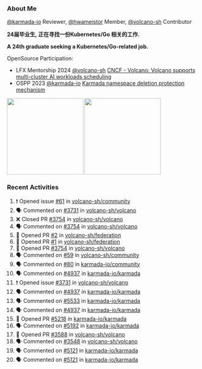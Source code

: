 ### About Me
[@karmada-io](https://github.com/karmada-io) Reviewer, [@hwameistor](https://github.com/hwameistor) Member, [@volcano-sh](https://github.com/volcano-sh) Contributor

**24届毕业生, 正在寻找一份Kubernetes/Go 相关的工作.**

**A 24th graduate seeking a Kubernetes/Go-related job.**

OpenSource Participation:
- LFX Mentorship 2024 [@volcano-sh](https://github.com/volcano-sh) [CNCF - Volcano: Volcano supports multi-cluster AI workloads scheduling](https://mentorship.lfx.linuxfoundation.org/project/132a4971-6969-4ca6-a695-783ece3ac768)
- OSPP 2023 [@karmada-io](https://github.com/karmada-io) [Karmada namespace deletion protection mechanism](https://summer-ospp.ac.cn/2023/org/prodetail/235c40372?lang=en&list=pro)

<div style="display: flex; gap: 3px;">
  <img height="200px" src="https://github-readme-stats.vercel.app/api?username=Vacant2333&show_icons=true&theme=flag-india&count_private=true&hide_rank=true&include_all_commits=true">
  <img height="200px" src="https://github-readme-stats.vercel.app/api/top-langs/?username=Vacant2333&layout=donut">
</div>

### Recent Activities
<!--START_SECTION:activity-->
1. ❗ Opened issue [#61](https://github.com/volcano-sh/community/issues/61) in [volcano-sh/community](https://github.com/volcano-sh/community)
2. 🗣 Commented on [#3731](https://github.com/volcano-sh/volcano/issues/3731#issuecomment-2381426176) in [volcano-sh/volcano](https://github.com/volcano-sh/volcano)
3. ❌ Closed PR [#3754](https://github.com/volcano-sh/volcano/pull/3754) in [volcano-sh/volcano](https://github.com/volcano-sh/volcano)
4. 🗣 Commented on [#3754](https://github.com/volcano-sh/volcano/pull/3754#issuecomment-2381425845) in [volcano-sh/volcano](https://github.com/volcano-sh/volcano)
5. 💪 Opened PR [#2](https://github.com/volcano-sh/federation/pull/2) in [volcano-sh/federation](https://github.com/volcano-sh/federation)
6. 💪 Opened PR [#1](https://github.com/volcano-sh/federation/pull/1) in [volcano-sh/federation](https://github.com/volcano-sh/federation)
7. 💪 Opened PR [#3754](https://github.com/volcano-sh/volcano/pull/3754) in [volcano-sh/volcano](https://github.com/volcano-sh/volcano)
8. 🗣 Commented on [#59](https://github.com/volcano-sh/community/issues/59#issuecomment-2375623153) in [volcano-sh/community](https://github.com/volcano-sh/community)
9. 🗣 Commented on [#80](https://github.com/karmada-io/community/issues/80#issuecomment-2371227051) in [karmada-io/community](https://github.com/karmada-io/community)
10. 🗣 Commented on [#4937](https://github.com/karmada-io/karmada/issues/4937#issuecomment-2358159120) in [karmada-io/karmada](https://github.com/karmada-io/karmada)
11. ❗ Opened issue [#3731](https://github.com/volcano-sh/volcano/issues/3731) in [volcano-sh/volcano](https://github.com/volcano-sh/volcano)
12. 🗣 Commented on [#4937](https://github.com/karmada-io/karmada/issues/4937#issuecomment-2351035476) in [karmada-io/karmada](https://github.com/karmada-io/karmada)
13. 🗣 Commented on [#5533](https://github.com/karmada-io/karmada/pull/5533#issuecomment-2347008381) in [karmada-io/karmada](https://github.com/karmada-io/karmada)
14. 🗣 Commented on [#4937](https://github.com/karmada-io/karmada/issues/4937#issuecomment-2344390566) in [karmada-io/karmada](https://github.com/karmada-io/karmada)
15. 💪 Opened PR [#5218](https://github.com/karmada-io/karmada/pull/5218) in [karmada-io/karmada](https://github.com/karmada-io/karmada)
16. 🗣 Commented on [#5192](https://github.com/karmada-io/karmada/pull/5192#issuecomment-2228751940) in [karmada-io/karmada](https://github.com/karmada-io/karmada)
17. 💪 Opened PR [#3588](https://github.com/volcano-sh/volcano/pull/3588) in [volcano-sh/volcano](https://github.com/volcano-sh/volcano)
18. 🗣 Commented on [#3548](https://github.com/volcano-sh/volcano/pull/3548#issuecomment-2223294344) in [volcano-sh/volcano](https://github.com/volcano-sh/volcano)
19. 🗣 Commented on [#5121](https://github.com/karmada-io/karmada/issues/5121#issuecomment-2219748427) in [karmada-io/karmada](https://github.com/karmada-io/karmada)
20. 🗣 Commented on [#5121](https://github.com/karmada-io/karmada/issues/5121#issuecomment-2205142959) in [karmada-io/karmada](https://github.com/karmada-io/karmada)
<!--END_SECTION:activity-->
